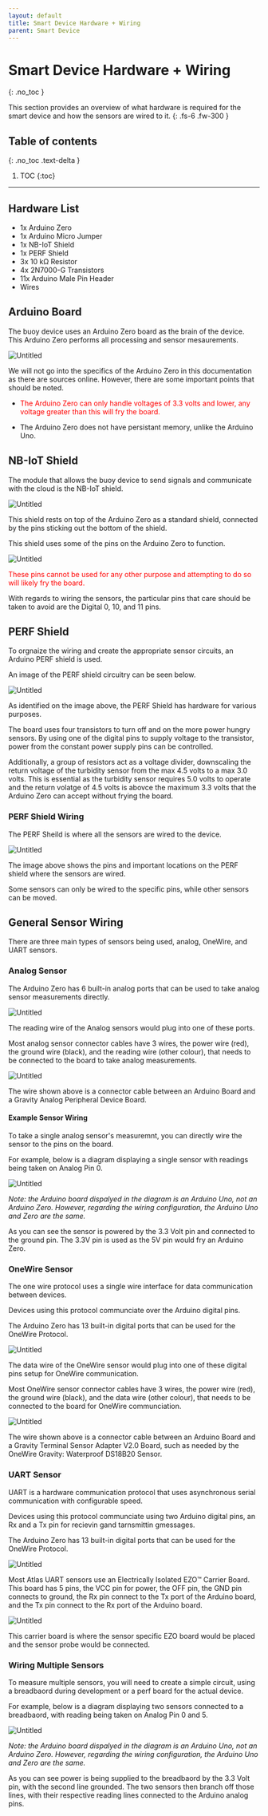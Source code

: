 ```yaml
---
layout: default
title: Smart Device Hardware + Wiring
parent: Smart Device
---
```


# Smart Device Hardware + Wiring
{: .no_toc }

This section provides an overview of what hardware is required for the smart device and how the sensors are wired to it.
{: .fs-6 .fw-300 }

## Table of contents
{: .no_toc .text-delta }

1. TOC
{:toc}

---

## Hardware List

- 1x Arduino Zero
- 1x Arduino Micro Jumper
- 1x NB-IoT Shield
- 1x PERF Shield
- 3x 10 kΩ Resistor
- 4x 2N7000-G Transistors
- 11x Arduino Male Pin Header
- Wires

## Arduino Board

The buoy device uses an Arduino Zero board as the brain of the device.
This Arduino Zero performs all processing and sensor mesaurements.

![Untitled](https://github.com/BCIT-Reseach-Long-Term-ISSP/bcit-reseach-long-term-issp.github.io/blob/master/smart-device/assets/arduino_zero_wiring_image.png?raw=true)

We will not go into the specifics of the Arduino Zero in this documentation as there are sources online.
However, there are some important points that should be noted.

- <p style="color:red;">The Arduino Zero can only handle voltages of 3.3 volts and lower, any voltage greater than this will fry the board.</p>

- The Arduino Zero does not have persistant memory, unlike the Arduino Uno.

## NB-IoT Shield

The module that allows the buoy device to send signals and communicate with the cloud is the NB-IoT shield.

![Untitled](https://github.com/BCIT-Reseach-Long-Term-ISSP/bcit-reseach-long-term-issp.github.io/blob/master/smart-device/assets/NB-IoT_shield.jpg?raw=true)

This shield rests on top of the Arduino Zero as a standard shield, connected by the pins sticking out the bottom of the shield.

This shield uses some of the pins on the Arduino Zero to function.

![Untitled](https://github.com/BCIT-Reseach-Long-Term-ISSP/bcit-reseach-long-term-issp.github.io/blob/master/smart-device/assets/NB-IoT_shield_diagram.jpg?raw=true)

<p style="color:red;">These pins cannot be used for any other purpose and attempting to do so will likely fry the board.</p>

With regards to wiring the sensors, the particular pins that care should be taken to avoid are the Digital 0, 10, and 11 pins.

## PERF Shield

To orgnaize the wiring and create the appropriate sensor circuits, an Arduino PERF shield is used.

An image of the PERF shield circuitry can be seen below.

![Untitled](https://github.com/BCIT-Reseach-Long-Term-ISSP/bcit-reseach-long-term-issp.github.io/blob/master/smart-device/assets/perf_shield.jpg?raw=true)

As identified on the image above, the PERF Shield has hardware for various purposes.

The board uses four transistors to turn off and on the more power hungry sensors. By using one of the digital pins to supply voltage to the transistor, power from the constant power supply pins can be controlled.

Additionally, a group of resistors act as a voltage divider, downscaling the return voltage of the turbidity sensor from the max 4.5 volts to a max 3.0 volts. This is essential as the turbidity sensor requires 5.0 volts to operate and the return volatge of 4.5 volts is abovce the maximum 3.3 volts that the Arduino Zero can accept without frying the board.

### PERF Shield Wiring

The PERF Sheild is where all the sensors are wired to the device.

![Untitled](https://github.com/BCIT-Reseach-Long-Term-ISSP/bcit-reseach-long-term-issp.github.io/blob/master/smart-device/assets/perf_shield_wiring_v2.jpg?raw=true)

The image above shows the pins and important locations on the PERF shield where the sensors are wired.

Some sensors can only be wired to the specific pins, while other sensors can be moved.

## General Sensor Wiring

There are three main types of sensors being used, analog, OneWire, and UART sensors.

### Analog Sensor

The Arduino Zero has 6 built-in analog ports that can be used to take analog sensor measurements directly.

![Untitled](https://github.com/BCIT-Reseach-Long-Term-ISSP/bcit-reseach-long-term-issp.github.io/blob/master/smart-device/assets/arduino_zero_analog_ports_highlight.jpg?raw=true)

The reading wire of the Analog sensors would plug into one of these ports.

Most analog sensor connector cables have 3 wires, the power wire (red), the ground wire (black), and the reading wire (other colour), that needs to be connected to the board to take analog measurements.

![Untitled](https://github.com/BCIT-Reseach-Long-Term-ISSP/bcit-reseach-long-term-issp.github.io/blob/master/smart-device/assets/three_wire_interface_cable.jpg?raw=true)

The wire shown above is a connector cable between an Arduino Board and a Gravity Analog Peripheral Device Board.

#### Example Sensor Wiring

To take a single analog sensor's measuremnt, you can directly wire the sensor to the pins on the board.

For example, below is a diagram displaying a single sensor with readings being taken on Analog Pin 0.

![Untitled](https://github.com/BCIT-Reseach-Long-Term-ISSP/bcit-reseach-long-term-issp.github.io/blob/master/smart-device/assets/single_sensor_reading_diagram.jpg?raw=true)

<i>Note: the Arduino board dispalyed in the diagram is an Arduino Uno, not an Arduino Zero. However, regarding the wiring configuration, the Arduino Uno and Zero are the same.</i>

As you can see the sensor is powered by the 3.3 Volt pin and connected to the ground pin. The 3.3V pin is used as the 5V pin would fry an Arduino Zero.

### OneWire Sensor

The one wire protocol uses a single wire interface for data communication between devices.

Devices using this protocol communciate over the Arduino digital pins.

The Arduino Zero has 13 built-in digital ports that can be used for the OneWire Protocol.

![Untitled](https://github.com/BCIT-Reseach-Long-Term-ISSP/bcit-reseach-long-term-issp.github.io/blob/master/smart-device/assets/arduino_zero_digital_ports_highlight.jpg?raw=true)

The data wire of the OneWire sensor would plug into one of these digital pins setup for OneWire communication.

Most OneWire sensor connector cables have 3 wires, the power wire (red), the ground wire (black), and the data wire (other colour), that needs to be connected to the board for OneWire communciation.

![Untitled](https://github.com/BCIT-Reseach-Long-Term-ISSP/bcit-reseach-long-term-issp.github.io/blob/master/smart-device/assets/three_wire_interface_cable.jpg?raw=true)

The wire shown above is a connector cable between an Arduino Board and a Gravity Terminal Sensor Adapter V2.0 Board, such as needed by the OneWire Gravity: Waterproof DS18B20 Sensor.

### UART Sensor

UART is a hardware communication protocol that uses asynchronous serial communication with configurable speed.

Devices using this protocol communciate using two Arduino digital pins, an Rx and a Tx pin for recievin gand tarnsmittin gmessages.

The Arduino Zero has 13 built-in digital ports that can be used for the OneWire Protocol.

![Untitled](https://github.com/BCIT-Reseach-Long-Term-ISSP/bcit-reseach-long-term-issp.github.io/blob/master/smart-device/assets/arduino_zero_digital_ports_highlight.jpg?raw=true)

Most Atlas UART sensors use an Electrically Isolated EZO™ Carrier Board. This board has 5 pins, the VCC pin for power, the OFF pin, the GND pin connects to ground, the Rx pin connect to the Tx port of the Arduino board, and the Tx pin connect to the Rx port of the Arduino board.

![Untitled](https://github.com/BCIT-Reseach-Long-Term-ISSP/bcit-reseach-long-term-issp.github.io/blob/master/smart-device/assets/electrically_isolated_ezo_carrier_board.jpg?raw=true)

This carrier board is where the sensor specific EZO board would be placed and the sensor probe would be connected.

### Wiring Multiple Sensors

To measure multiple sensors, you will need to create a simple circuit, using a breadbaord during development or a perf board for the actual device.

For example, below is a diagram displaying two sensors connected to a breadbaord, with reading being taken on Analog Pin 0 and 5.

![Untitled](https://github.com/BCIT-Reseach-Long-Term-ISSP/bcit-reseach-long-term-issp.github.io/blob/master/smart-device/assets/multiple_sensor_reading_diagram.jpg?raw=true)

<i>Note: the Arduino board dispalyed in the diagram is an Arduino Uno, not an Arduino Zero. However, regarding the wiring configuration, the Arduino Uno and Zero are the same.</i>

As you can see power is being supplied to the breadbaord by the 3.3 Volt pin, with the second line grounded. The two sensors then branch off those lines, with their respective reading lines connected to the Arduino analog pins.
